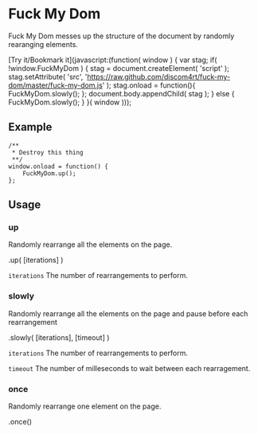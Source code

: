# Fuck My Dom

Fuck My Dom messes up the structure of the document by randomly rearanging elements.

[Try it/Bookmark it](javascript:(function( window \) {
	var stag;
	if( !window.FuckMyDom \) {
		stag = document.createElement( 'script' \);
		stag.setAttribute( 'src', 'https://raw.github.com/discom4rt/fuck-my-dom/master/fuck-my-dom.js' \);
		stag.onload = function(\){ FuckMyDom.slowly(\); };
		document.body.appendChild( stag \);
	} else {
		FuckMyDom.slowly(\);
	}
}( window \)\));

## Example

	/**
	 * Destroy this thing
	 **/
	window.onload = function() {
		FuckMyDom.up();
	};

## Usage

### up

Randomly rearrange all the elements on the page.

.up( [iterations] )

```iterations``` The number of rearrangements to perform.

### slowly

Randomly rearrange all the elements on the page and pause
before each rearrangement

.slowly( [iterations], [timeout] )

```iterations``` The number of rearrangements to perform.

```timeout``` The number of milleseconds to wait between each rearragement.

### once

Randomly rearrange one element on the page.

.once()
